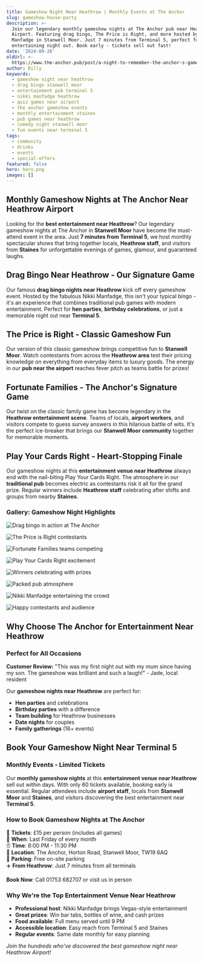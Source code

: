 ```yaml
---
title: Gameshow Night Near Heathrow | Monthly Events at The Anchor
slug: gameshow-house-party
description: >-
  Join our legendary monthly gameshow nights at The Anchor pub near Heathrow
  Airport. Featuring drag bingo, The Price is Right, and more hosted by Nikki
  Manfadge in Stanwell Moor. Just 7 minutes from Terminal 5, perfect for an
  entertaining night out. Book early - tickets sell out fast!
date: '2024-09-26'
oldUrl: >-
  https://www.the-anchor.pub/post/a-night-to-remember-the-anchor-s-gameshow-house-pa
author: Billy
keywords:
  - gameshow night near heathrow
  - drag bingo stanwell moor
  - entertainment pub terminal 5
  - nikki manfadge heathrow
  - quiz games near airport
  - the anchor gameshow events
  - monthly entertainment staines
  - pub games near heathrow
  - comedy night stanwell moor
  - fun events near terminal 5
tags:
  - community
  - drinks
  - events
  - special-offers
featured: false
hero: hero.png
images: []
---
```


## Monthly Gameshow Nights at The Anchor Near Heathrow Airport

Looking for the **best entertainment near Heathrow**? Our legendary gameshow nights at The Anchor in **Stanwell Moor** have become the must-attend event in the area. Just **7 minutes from Terminal 5**, we host monthly spectacular shows that bring together locals, **Heathrow staff**, and visitors from **Staines** for unforgettable evenings of games, glamour, and guaranteed laughs.

  

## **Drag Bingo Near Heathrow - Our Signature Game**

Our famous **drag bingo nights near Heathrow** kick off every gameshow event. Hosted by the fabulous Nikki Manfadge, this isn't your typical bingo - it's an experience that combines traditional pub games with modern entertainment. Perfect for **hen parties**, **birthday celebrations**, or just a memorable night out near **Terminal 5**.

  

## **The Price is Right - Classic Gameshow Fun**

Our version of this classic gameshow brings competitive fun to **Stanwell Moor**. Watch contestants from across the **Heathrow area** test their pricing knowledge on everything from everyday items to luxury goods. The energy in our **pub near the airport** reaches fever pitch as teams battle for prizes!

  

## **Fortunate Families - The Anchor's Signature Game**

Our twist on the classic family game has become legendary in the **Heathrow entertainment scene**. Teams of locals, **airport workers**, and visitors compete to guess survey answers in this hilarious battle of wits. It's the perfect ice-breaker that brings our **Stanwell Moor community** together for memorable moments.

  

## **Play Your Cards Right - Heart-Stopping Finale**

Our gameshow nights at this **entertainment venue near Heathrow** always end with the nail-biting Play Your Cards Right. The atmosphere in our **traditional pub** becomes electric as contestants risk it all for the grand prize. Regular winners include **Heathrow staff** celebrating after shifts and groups from nearby **Staines**.

  

### Gallery: Gameshow Night Highlights

![Drag bingo in action at The Anchor](/content/blog/gameshow-house-party/image-1.png)

![The Price is Right contestants](/content/blog/gameshow-house-party/image-5.png)

![Fortunate Families teams competing](/content/blog/gameshow-house-party/image-10.png)

![Play Your Cards Right excitement](/content/blog/gameshow-house-party/image-15.png)

![Winners celebrating with prizes](/content/blog/gameshow-house-party/image-20.png)

![Packed pub atmosphere](/content/blog/gameshow-house-party/image-25.png)

![Nikki Manfadge entertaining the crowd](/content/blog/gameshow-house-party/image-30.png)

![Happy contestants and audience](/content/blog/gameshow-house-party/image-35.png)
  

## **Why Choose The Anchor for Entertainment Near Heathrow**

### **Perfect for All Occasions**

**Customer Review:** "This was my first night out with my mum since having my son. The gameshow was brilliant and such a laugh!" - Jade, local resident

Our **gameshow nights near Heathrow** are perfect for:
- **Hen parties** and celebrations
- **Birthday parties** with a difference  
- **Team building** for Heathrow businesses
- **Date nights** for couples
- **Family gatherings** (16+ events)

  

## **Book Your Gameshow Night Near Terminal 5**

### **Monthly Events - Limited Tickets**

Our **monthly gameshow nights** at this **entertainment venue near Heathrow** sell out within days. With only 60 tickets available, booking early is essential. Regular attendees include **airport staff**, locals from **Stanwell Moor** and **Staines**, and visitors discovering the best entertainment near **Terminal 5**.

### **How to Book Gameshow Nights at The Anchor**

🎫 **Tickets**: £15 per person (includes all games)  
📅 **When**: Last Friday of every month  
⏰ **Time**: 8:00 PM - 11:30 PM  
📍 **Location**: The Anchor, Horton Road, Stanwell Moor, TW19 6AQ  
🚗 **Parking**: Free on-site parking  
✈️ **From Heathrow**: Just 7 minutes from all terminals  

**Book Now**: Call 01753 682707 or visit us in person

### **Why We're the Top Entertainment Venue Near Heathrow**

- **Professional host**: Nikki Manfadge brings Vegas-style entertainment
- **Great prizes**: Win bar tabs, bottles of wine, and cash prizes
- **Food available**: Full menu served until 9 PM
- **Accessible location**: Easy reach from Terminal 5 and Staines
- **Regular events**: Same date monthly for easy planning

*Join the hundreds who've discovered the best gameshow night near Heathrow Airport!*
